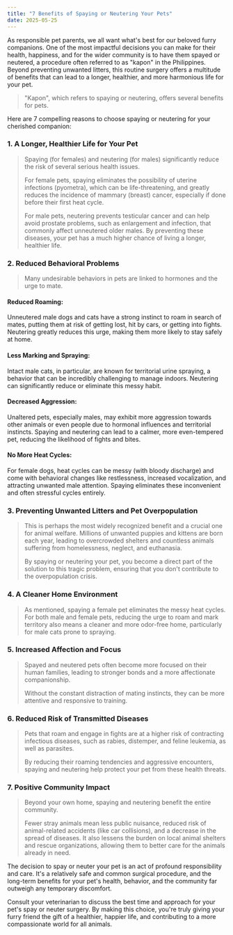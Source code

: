 ```yaml
---
title: "7 Benefits of Spaying or Neutering Your Pets"
date: 2025-05-25
---
```

As responsible pet parents, we all want what's best for our beloved furry companions. One of the most impactful decisions you can make for their health, happiness, and for the wider community is to have them spayed or neutered, a procedure often referred to as "kapon" in the Philippines. Beyond preventing unwanted litters, this routine surgery offers a multitude of benefits that can lead to a longer, healthier, and more harmonious life for your pet.

> "Kapon", which refers to spaying or neutering, offers several benefits for pets. 

Here are 7 compelling reasons to choose spaying or neutering for your cherished companion:
### 1. A Longer, Healthier Life for Your Pet
> Spaying (for females) and neutering (for males) significantly reduce the risk of several serious health issues.
>
> For female pets, spaying eliminates the possibility of uterine infections (pyometra), which can be life-threatening, and greatly reduces the incidence of mammary (breast) cancer, especially if done before their first heat cycle.
>
> For male pets, neutering prevents testicular cancer and can help avoid prostate problems, such as enlargement and infection, that commonly affect unneutered older males. By preventing these diseases, your pet has a much higher chance of living a longer, healthier life.

### 2. Reduced Behavioral Problems
> Many undesirable behaviors in pets are linked to hormones and the urge to mate.

#### Reduced Roaming: 
Unneutered male dogs and cats have a strong instinct to roam in search of mates, putting them at risk of getting lost, hit by cars, or getting into fights. Neutering greatly reduces this urge, making them more likely to stay safely at home.

#### Less Marking and Spraying: 
Intact male cats, in particular, are known for territorial urine spraying, a behavior that can be incredibly challenging to manage indoors. Neutering can significantly reduce or eliminate this messy habit.

#### Decreased Aggression: 
Unaltered pets, especially males, may exhibit more aggression towards other animals or even people due to hormonal influences and territorial instincts. Spaying and neutering can lead to a calmer, more even-tempered pet, reducing the likelihood of fights and bites.

#### No More Heat Cycles: 
For female dogs, heat cycles can be messy (with bloody discharge) and come with behavioral changes like restlessness, increased vocalization, and attracting unwanted male attention. Spaying eliminates these inconvenient and often stressful cycles entirely.

### 3. Preventing Unwanted Litters and Pet Overpopulation
> This is perhaps the most widely recognized benefit and a crucial one for animal welfare. Millions of unwanted puppies and kittens are born each year, leading to overcrowded shelters and countless animals suffering from homelessness, neglect, and euthanasia.
>
> By spaying or neutering your pet, you become a direct part of the solution to this tragic problem, ensuring that you don't contribute to the overpopulation crisis.

### 4. A Cleaner Home Environment
> As mentioned, spaying a female pet eliminates the messy heat cycles. For both male and female pets, reducing the urge to roam and mark territory also means a cleaner and more odor-free home, particularly for male cats prone to spraying.

### 5. Increased Affection and Focus
> Spayed and neutered pets often become more focused on their human families, leading to stronger bonds and a more affectionate companionship.
>
> Without the constant distraction of mating instincts, they can be more attentive and responsive to training.

### 6. Reduced Risk of Transmitted Diseases
> Pets that roam and engage in fights are at a higher risk of contracting infectious diseases, such as rabies, distemper, and feline leukemia, as well as parasites.
>
> By reducing their roaming tendencies and aggressive encounters, spaying and neutering help protect your pet from these health threats.

### 7. Positive Community Impact
> Beyond your own home, spaying and neutering benefit the entire community.
>
> Fewer stray animals mean less public nuisance, reduced risk of animal-related accidents (like car collisions), and a decrease in the spread of diseases. It also lessens the burden on local animal shelters and rescue organizations, allowing them to better care for the animals already in need.

The decision to spay or neuter your pet is an act of profound responsibility and care. It's a relatively safe and common surgical procedure, and the long-term benefits for your pet's health, behavior, and the community far outweigh any temporary discomfort. 

Consult your veterinarian to discuss the best time and approach for your pet's spay or neuter surgery. By making this choice, you're truly giving your furry friend the gift of a healthier, happier life, and contributing to a more compassionate world for all animals.

